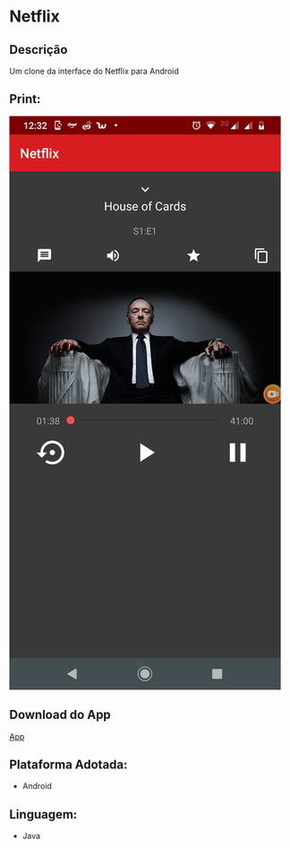 # Netflix

## Descrição
Um clone da interface do Netflix para Android

## Print:
![](print/netflix.png)

## Download do App
[App](https://drive.google.com/file/d/1Lr5rdfEgYTqzzKfSHD2hQTWwJ_egZSCA/view?usp=sharing)

## Plataforma Adotada: 
  - Android

## Linguagem: 
  - Java
